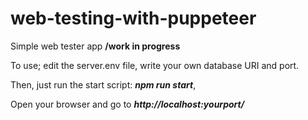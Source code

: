 # web-testing-with-puppeteer
Simple web tester app **/work in progress**

To use; edit the server.env file, write your own database URI and port.

Then, just run the start script: ***npm run start***,

Open your browser and go to ***http://localhost:yourport/***
















